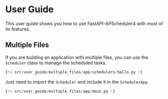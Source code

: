 # User Guide

This user guide shows you how to use FastAPI-APScheduler4 with most of its features.

## Multiple Files

If you are building an application with multiple files, you can use the `Scheduler` class to manage the scheduled tasks.

```python title="app/schedulers/hello.py"
{!> src/user_guide/multiple_files/app/schedulers/hello.py !}
```

Just need  to import the `Scheduler` and include it in the `SchedulerApp`.

```python title="app/main.py"
{!> src/user_guide/multiple_files/app/main.py !}
```
